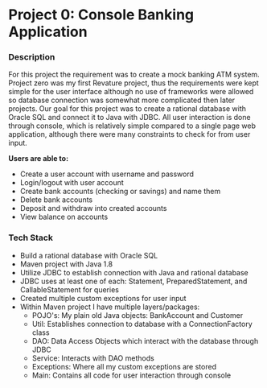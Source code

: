 # Project 0: Console Banking Application #

### Description ###

For this project the requirement was to create a mock banking ATM system. Project zero was my first Revature project, thus the requirements were kept simple for the user interface although no use of frameworks were allowed so database connection was somewhat more complicated then later projects. Our goal for this project was to create a rational database with Oracle SQL and connect it to Java with JDBC. All user interaction is done through console, which is relatively simple compared to a single page web application, although there were many constraints to check for from user input.

**Users are able to:**

* Create a user account with username and password
* Login/logout with user account
* Create bank accounts (checking or savings) and name them
* Delete bank accounts
* Deposit and withdraw into created accounts
* View balance on accounts 

### Tech Stack ###

* Build a rational database with Oracle SQL
* Maven project with Java 1.8
* Utilize JDBC to establish connection with Java and rational database 
* JDBC uses at least one of each: Statement, PreparedStatement, and CallableStatement for queries
* Created multiple custom exceptions for user input
* Within Maven project I have multiple layers/packages: 
  * POJO's: My plain old Java objects: BankAccount and Customer
  * Util: Establishes connection to database with a ConnectionFactory class
  * DAO: Data Access Objects which interact with the database through JDBC
  * Service: Interacts with DAO methods
  * Exceptions: Where all my custom exceptions are stored
  * Main: Contains all code for user interaction through console

